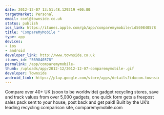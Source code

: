```yaml
--- 
date: 2012-12-07 13:51:48.129219 +00:00
targetMarket: Personal
email: coel@townside.co.uk
status: publish
ios_link: https://itunes.apple.com/gb/app/comparemymobile/id569840578
title: "CompareMyMobile "
type: app
devices: 
- ios
- android
developer_link: http://www.townside.co.uk
itunes_id: "569840578"
permalink: /app/comparemymobile-
thumb: /uploads/app/2012-12/2012-12-07-comparemymobile-.gif
developer: Townside
android_link: https://play.google.com/store/apps/details?id=com.townside.comparemymobile
---
```


Compare over 40+ UK (soon to be worldwide) gadget recycling stores, 
save and track values from over 5,000 gadgets, one quick form gets a 
freepost sales pack sent to your house, post back and get paid! Built by the 
UK’s leading recycling comparison site, comparemymobile.com
